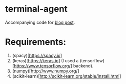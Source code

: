 # terminal-agent
Accompanying code for [blog post](https://ranshul.github.io/notes/You-can-build-your-own-Siri-too!).

# Requirements:

1. (spacy)[https://spacy.io]
2. (keras)[https://keras.io] (I used a (tensorflow)[https://www.tensorflow.org/] backend).
3. (numpy)[http://www.numpy.org/]
4. (scikit-learn)[http://scikit-learn.org/stable/install.html]
